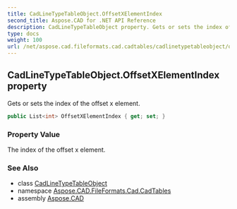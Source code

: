 ```yaml
---
title: CadLineTypeTableObject.OffsetXElementIndex
second_title: Aspose.CAD for .NET API Reference
description: CadLineTypeTableObject property. Gets or sets the index of the offset x element
type: docs
weight: 100
url: /net/aspose.cad.fileformats.cad.cadtables/cadlinetypetableobject/offsetxelementindex/
---
```

## CadLineTypeTableObject.OffsetXElementIndex property

Gets or sets the index of the offset x element.

```csharp
public List<int> OffsetXElementIndex { get; set; }
```

### Property Value

The index of the offset x element.

### See Also

* class [CadLineTypeTableObject](../)
* namespace [Aspose.CAD.FileFormats.Cad.CadTables](../../cadlinetypetableobject/)
* assembly [Aspose.CAD](../../../)


